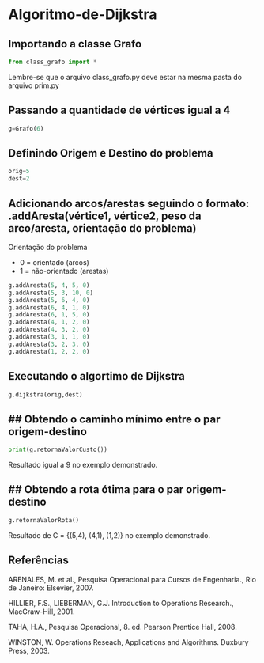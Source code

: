 # Algoritmo-de-Dijkstra

## Importando a classe Grafo
~~~python
from class_grafo import *
~~~
Lembre-se que o arquivo class_grafo.py deve estar na mesma pasta do arquivo prim.py

## Passando a quantidade de vértices igual a 4
~~~python
g=Grafo(6)
~~~

## Definindo Origem e Destino do problema
~~~python
orig=5
dest=2
~~~

## Adicionando arcos/arestas seguindo o formato: .addAresta(vértice1, vértice2, peso da arco/aresta, orientação do problema)

Orientação do problema
* 0 = orientado (arcos)
* 1 = não-orientado (arestas)

~~~python
g.addAresta(5, 4, 5, 0)
g.addAresta(5, 3, 10, 0)
g.addAresta(5, 6, 4, 0)
g.addAresta(6, 4, 1, 0)
g.addAresta(6, 1, 5, 0)
g.addAresta(4, 1, 2, 0)
g.addAresta(4, 3, 2, 0)
g.addAresta(3, 1, 1, 0)
g.addAresta(3, 2, 3, 0)
g.addAresta(1, 2, 2, 0)
~~~

## Executando o algortimo de Dijkstra
~~~python
g.dijkstra(orig,dest)
~~~

## ## Obtendo o caminho mínimo entre o par origem-destino
~~~python
print(g.retornaValorCusto())
~~~
Resultado igual a 9 no exemplo demonstrado.

## ## Obtendo a rota ótima para o par origem-destino
~~~python
g.retornaValorRota()
~~~
Resultado de C = {(5,4), (4,1), (1,2)} no exemplo demonstrado.


## Referências
ARENALES, M. et al., Pesquisa Operacional para Cursos de Engenharia., Rio de Janeiro: Elsevier, 2007.

HILLIER, F.S., LIEBERMAN, G.J. Introduction to Operations Research., MacGraw-Hill, 2001.

TAHA, H.A., Pesquisa Operacional, 8. ed. Pearson Prentice Hall, 2008.

WINSTON, W. Operations Reseach, Applications and Algorithms. Duxbury Press, 2003.

